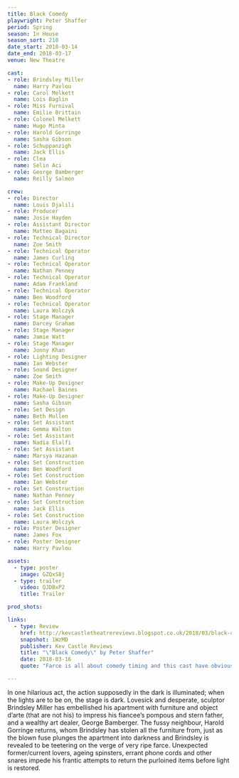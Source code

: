 ```yaml
---
title: Black Comedy
playwright: Peter Shaffer
period: Spring
season: In House
season_sort: 210
date_start: 2018-03-14
date_end: 2018-03-17
venue: New Theatre

cast:
- role: Brindsley Miller
  name: Harry Pavlou
- role: Carol Melkett
  name: Lois Baglin
- role: Miss Furnival
  name: Emilie Brittain
- role: Colonel Melkett
  name: Hugo Minta
- role: Harold Gorringe
  name: Sasha Gibson
- role: Schuppanzigh
  name: Jack Ellis
- role: Clea
  name: Selin Aci
- role: George Bamberger
  name: Reilly Salmon

crew:
- role: Director
  name: Louis Djalili
- role: Producer
  name: Josie Hayden
- role: Assistant Director
  name: Matteo Bagaini 
- role: Technical Director
  name: Zoe Smith
- role: Technical Operator
  name: James Curling
- role: Technical Operator
  name: Nathan Penney
- role: Technical Operator
  name: Adam Frankland
- role: Technical Operator
  name: Ben Woodford
- role: Technical Operator
  name: Laura Wolczyk
- role: Stage Manager
  name: Darcey Graham
- role: Stage Manager
  name: Jamie Watt
- role: Stage Manager
  name: Jonny Khan
- role: Lighting Designer
  name: Ian Webster
- role: Sound Designer
  name: Zoe Smith
- role: Make-Up Designer
  name: Rachael Baines
- role: Make-Up Designer
  name: Sasha Gibson
- role: Set Design
  name: Beth Mullen
- role: Set Assistant
  name: Gemma Walton
- role: Set Assistant
  name: Nadia Elalfi
- role: Set Assistant
  name: Marsya Hazanan
- role: Set Construction
  name: Ben Woodford
- role: Set Construction
  name: Ian Webster
- role: Set Construction
  name: Nathan Penney
- role: Set Construction
  name: Jack Ellis
- role: Set Construction
  name: Laura Wolczyk
- role: Poster Designer
  name: James Fox
- role: Poster Designer
  name: Harry Pavlou

assets:
  - type: poster
    image: GZQxS8j
  - type: trailer
    video: QJDBxP2
    title: Trailer

prod_shots:     

links:
  - type: Review
    href: http://kevcastletheatrereviews.blogspot.co.uk/2018/03/black-comedy-by-peter-shaffer.html
    snapshot: 1WzMD
    publisher: Kev Castle Reviews
    title: "\"Black Comedy\" by Peter Shaffer"
    date: 2018-03-16
    quote: "Farce is all about comedy timing and this cast have obviously worked hard on this. The laughs come thick and fast, and not just giggles or chuckles, proper belly laughs. It is great to see comedy written in the 1960's getting such a brilliant reaction from the students."

---
```


In one hilarious act, the action supposedly in the dark is illuminated; when the lights are to be on, the stage is dark. Lovesick and desperate, sculptor Brindsley Miller has embellished his apartment with furniture and object d’arte (that are not his) to impress his fiancee’s pompous and stern father, and a wealthy art dealer, George Bamberger. The fussy neighbour, Harold Gorringe returns, whom Brindsley has stolen all the furniture from, just as the blown fuse plunges the apartment into darkness and Brindsley is revealed to be teetering on the verge of very ripe farce. Unexpected former/current lovers, ageing spinsters, errant phone cords and other snares impede his frantic attempts to return the purloined items before light is restored.
